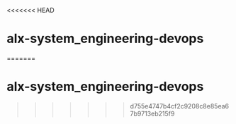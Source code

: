 <<<<<<< HEAD
# alx-system_engineering-devops
=======
# alx-system_engineering-devops
>>>>>>> d755e4747b4cf2c9208c8e85ea67b9713eb215f9
